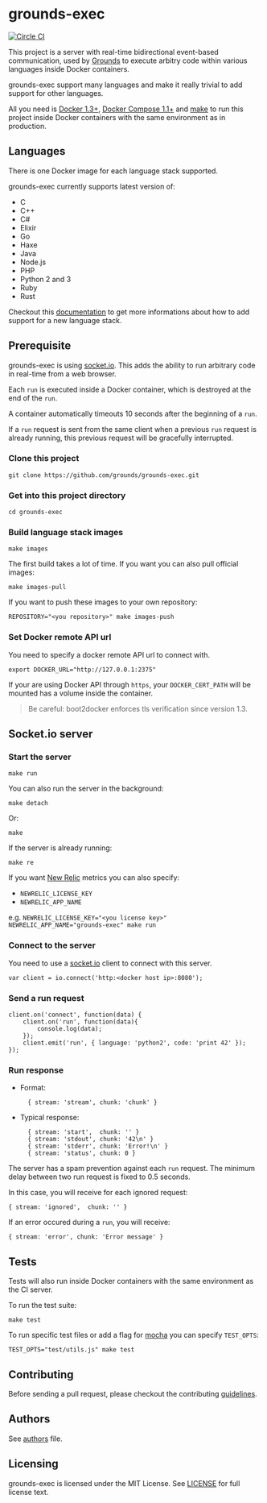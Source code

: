 # grounds-exec
[![Circle CI](https://circleci.com/gh/grounds/grounds-exec.svg?style=svg)](https://circleci.com/gh/grounds/grounds-exec)

This project is a server with real-time bidirectional event-based communication,
used by [Grounds](http://beta.42grounds.io) to execute arbitry code within various
languages inside Docker containers.

grounds-exec support many languages and make it really trivial to add support
for other languages.

All you need is [Docker 1.3+](https://docker.com/),
[Docker Compose 1.1+](http://docs.docker.com/compose/) and
[make](http://www.gnu.org/software/make/) to run this project inside Docker
containers with the same environment as in production.

## Languages
There is one Docker image for each language stack supported.

grounds-exec currently supports latest version of:

- C
- C++
- C#
- Elixir
- Go
- Haxe
- Java
- Node.js
- PHP
- Python 2 and 3
- Ruby
- Rust

Checkout this
[documentation](https://github.com/grounds/grounds-exec/blob/master/docs/NEW_LANGUAGE.md)
to get more informations about how to add support for a new language stack.

## Prerequisite
grounds-exec is using [socket.io](http://socket.io). This adds the ability
to run arbitrary code in real-time from a web browser.

Each `run` is executed inside a Docker container, which is destroyed at the end
of the `run`.

A container automatically timeouts 10 seconds after the beginning of a `run`.

If a `run` request is sent from the same client when a previous `run` request is
already running, this previous request will be gracefully interrupted.

### Clone this project

    git clone https://github.com/grounds/grounds-exec.git

### Get into this project directory

    cd grounds-exec

### Build language stack images

    make images

The first build takes a lot of time. If you want you can also pull official
images:

    make images-pull

If you want to push these images to your own repository:

    REPOSITORY="<you repository>" make images-push

### Set Docker remote API url

You need to specify a docker remote API url to connect with.

    export DOCKER_URL="http://127.0.0.1:2375"

If your are using Docker API through `https`, your `DOCKER_CERT_PATH` will be
mounted has a volume inside the container.

>Be careful: boot2docker enforces tls verification since version 1.3.

## Socket.io server

### Start the server

    make run

You can also run the server in the background:

    make detach

Or:

    make

If the server is already running:

    make re

If you want [New Relic](http://newrelic.com/) metrics you can also specify:

* `NEWRELIC_LICENSE_KEY`
* `NEWRELIC_APP_NAME`

e.g. `NEWRELIC_LICENSE_KEY="<you license key>" NEWRELIC_APP_NAME="grounds-exec" make run`

### Connect to the server

You need to use a [socket.io](http://socket.io/docs/client-api/) client to
connect with this server.

    var client = io.connect('http:<docker host ip>:8080');

### Send a run request

    client.on('connect', function(data) {
        client.on('run', function(data){
            console.log(data);
        });
        client.emit('run', { language: 'python2', code: 'print 42' });
    });

### Run response

* Format:

        { stream: 'stream', chunk: 'chunk' }

* Typical response:

        { stream: 'start',  chunk: '' }
        { stream: 'stdout', chunk: '42\n' }
        { stream: 'stderr', chunk: 'Error!\n' }
        { stream: 'status', chunk: 0 }

The server has a spam prevention against each `run` request. The minimum
delay between two run request is fixed to 0.5 seconds.

In this case, you will receive for each ignored request:

    { stream: 'ignored',  chunk: '' }

If an error occured during a `run`, you will receive:

    { stream: 'error', chunk: 'Error message' }

## Tests

Tests will also run inside Docker containers with the same environment
as the CI server.

To run the test suite:

    make test

To run specific test files or add a flag for [mocha](http://mochajs.org/) you
can specify `TEST_OPTS`:

    TEST_OPTS="test/utils.js" make test

## Contributing

Before sending a pull request, please checkout the contributing
[guidelines](/docs/CONTRIBUTING.md).

## Authors

See [authors](/docs/AUTHORS.md) file.

## Licensing

grounds-exec is licensed under the MIT License. See [LICENSE](LICENSE) for
full license text.
